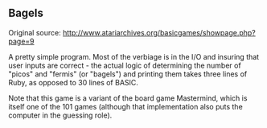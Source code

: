 Bagels
------

Original source:
http://www.atariarchives.org/basicgames/showpage.php?page=9

A pretty simple program. Most of the verbiage is in the I/O and insuring
that user inputs are correct - the actual logic of determining the number
of "picos" and "fermis" (or "bagels") and printing them takes three lines
of Ruby, as opposed to 30 lines of BASIC.

Note that this game is a variant of the board game Mastermind, which is
itself one of the 101 games (although that implementation also puts the
computer in the guessing role).

